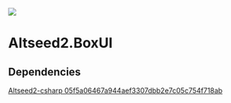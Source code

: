 [![](https://github.com/wraikny/Altseed2.BoxUI/workflows/CI/badge.svg)](https://github.com/wraikny/Altseed2.BoxUI/actions?workflow=CI)
# Altseed2.BoxUI

## Dependencies
[Altseed2-csharp 05f5a06467a944aef3307dbb2e7c05c754f718ab](https://github.com/altseed/Altseed2-csharp/commit/05f5a06467a944aef3307dbb2e7c05c754f718ab)
